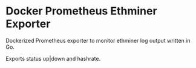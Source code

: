 # Docker Prometheus Ethminer Exporter

Dockerized Prometheus exporter to monitor ethminer log output written in Go.

Exports status up|down and hashrate.
